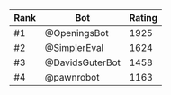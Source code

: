 Rank|Bot|Rating
---|---|---
#1|@OpeningsBot|1925
#2|@SimplerEval|1624
#3|@DavidsGuterBot|1458
#4|@pawnrobot|1163
